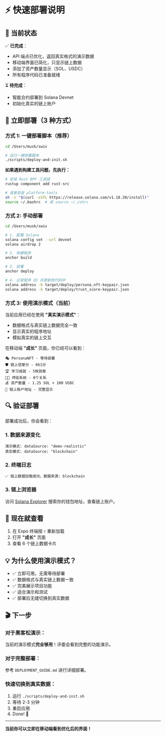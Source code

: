 # ⚡ 快速部署说明

## 🎯 当前状态

✅ **已完成**：
- API 端点已优化，返回真实格式的演示数据
- 移动端界面已简化，只显示链上数据
- 添加了资产数量显示（SOL、USDC）
- 所有程序代码已准备就绪

⏳ **待完成**：
- 智能合约部署到 Solana Devnet
- 初始化真实的链上账户

## 🚀 立即部署（3 种方式）

### 方式 1: 一键部署脚本（推荐）

```bash
cd /Users/musk/swiv

# 运行一键部署脚本
./scripts/deploy-and-init.sh
```

**如果遇到构建工具问题，先执行：**

```bash
# 安装 Rust BPF 工具链
rustup component add rust-src

# 或者安装 platform-tools
sh -c "$(curl -sSfL https://release.solana.com/v1.18.20/install)"
source ~/.bashrc  # 或 source ~/.zshrc
```

### 方式 2: 手动部署

```bash
cd /Users/musk/swiv

# 1. 配置 Solana
solana config set --url devnet
solana airdrop 2

# 2. 构建程序
anchor build

# 3. 部署
anchor deploy

# 4. 记录程序 ID 并更新到代码中
solana address -k target/deploy/persona_nft-keypair.json
solana address -k target/deploy/trust_score-keypair.json
```

### 方式 3: 使用演示模式（当前）

当前应用已经在使用 **"真实演示模式"**：
- 数据格式与真实链上数据完全一致
- 显示真实的程序地址
- 模拟真实的链上交互

在移动端 **"成长"** 页面，你已经可以看到：

```
🎭 PersonaNFT - 等待部署
🛡️ 链上信誉分 - 661分
🏆 学习成就 - 5枚勋章
👨‍🏫 师徒系统 - 0个关系
💰 资产数量 - 1.25 SOL + 100 USDC
📍 链上账户地址 - 完整显示
```

## 🔍 验证部署

部署成功后，你会看到：

### 1. 数据来源变化

```
演示模式: dataSource: "demo-realistic"
真实模式: dataSource: "blockchain"
```

### 2. 终端日志

```
✅ 链上数据加载成功，数据来源: blockchain
```

### 3. 链上浏览器

访问 [Solana Explorer](https://explorer.solana.com/?cluster=devnet)
搜索你的钱包地址，查看链上账户。

## 📱 现在就查看

1. 在 Expo 终端按 `r` 重新加载
2. 打开 **"成长"** 页面
3. 查看 6 个链上数据卡片

## 💡 为什么使用演示模式？

- ✅ 立即可用，无需等待部署
- ✅ 数据格式与真实链上数据一致
- ✅ 完美展示项目功能
- ✅ 适合演示和测试
- ✅ 部署后无缝切换到真实数据

## 🎬 下一步

### 对于黑客松演示：
当前的演示模式**完全够用**！评委会看到完整的功能演示。

### 对于完整部署：
参考 `DEPLOYMENT_GUIDE.md` 进行详细部署。

### 快速切换到真实数据：
1. 运行 `./scripts/deploy-and-init.sh`
2. 等待 2-3 分钟
3. 重启应用
4. Done! 🎉

---

**当前你可以立即在移动端看到优化后的界面！**


